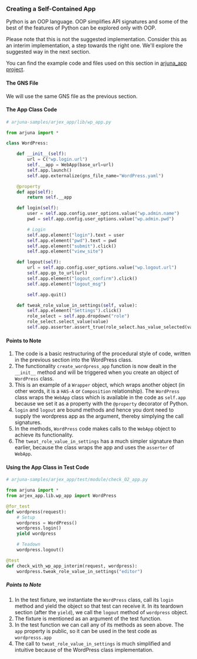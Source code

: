 ### Creating a Self-Contained App

Python is an OOP language. OOP simplifies API signatures and some of the best of the features of Python can be explored only with OOP.

Please note that this is not the suggested implementation. Consider this as an interim implementation, a step towards the right one. We'll explore the suggested way in the next section.

You can find the example code and files used on this section in [arjuna_app project](https://github.com/rahul-verma/arjuna//tree/master/arjuna-samples/arjex_app).

#### The GNS File

We will use the same GNS file as the previous section.

#### The App Class Code

```python
# arjuna-samples/arjex_app/lib/wp_app.py

from arjuna import *

class WordPress:

    def __init__(self):
        url = C("wp.login.url")
        self.__app = WebApp(base_url=url)
        self.app.launch()
        self.app.externalize(gns_file_name="WordPress.yaml")

    @property
    def app(self):
        return self.__app

    def login(self):
        user = self.app.config.user_options.value("wp.admin.name")
        pwd = self.app.config.user_options.value("wp.admin.pwd")

        # Login
        self.app.element("login").text = user
        self.app.element("pwd").text = pwd
        self.app.element("submit").click()
        self.app.element("view_site")

    def logout(self):
        url = self.app.config.user_options.value("wp.logout.url")
        self.app.go_to_url(url)
        self.app.element("logout_confirm").click()
        self.app.element("logout_msg")

        self.app.quit()

    def tweak_role_value_in_settings(self, value):
        self.app.element("Settings").click()
        role_select = self.app.dropdown("role")
        role_select.select_value(value)
        self.app.asserter.assert_true(role_select.has_value_selected(value), "Selection of {} as Role".format(value))

```

#### Points to Note
1. The code is a basic restructuring of the procedural style of code, written in the previous section into the WordPress class.
2. The functionality `create_wordpress_app` function is now dealt in the `__init__` method and will be triggered when you create an object of `WordPress` class.
3. This is an example of a `Wrapper` object, which wraps another object (in other words, it is a `HAS-A` or `Composition` relationship). The `WordPress` class wraps the `WebApp` class which is available in the code as `self.app` because we set it as a property with the `@property` decorator of Python.
4. `login` and `logout` are bound methods and hence you dont need to supply the wordpress app as the argument, thereby simplying the call signatures.
5. In the methods, `WordPress` code makes calls to the `WebApp` object to achieve its functionality.
6. The `tweat_role_value_in_settings` has a much simpler signature than earlier, because the class wraps the app and uses the `asserter` of `WebApp`.

#### Using the App Class in Test Code

```python
# arjuna-samples/arjex_app/test/module/check_02_app.py

from arjuna import *
from arjex_app.lib.wp_app import WordPress

@for_test
def wordpress(request):
    # Setup
    wordpress = WordPress()
    wordpress.login()
    yield wordpress

    # Teadown
    wordpress.logout()

@test
def check_with_wp_app_interim(request, wordpress):
    wordpress.tweak_role_value_in_settings("editor")
```

##### Points to Note
1. In the test fixture, we instantiate the `WordPress` class, call its `login` method and yield the object so that test can receive it. In its teardown section (after the `yield`), we call the `logout` method of `wordpress` object.
2. The fixture is mentioned as an argument of the test function.
3. In the test function we can call any of its methods as seen above. The `app` property is public, so it can be used in the test code as `wordpresss.app`
4. The call to `tweat_role_value_in_settings` is much simplified and intuitive because of the WordPress class implementation.

